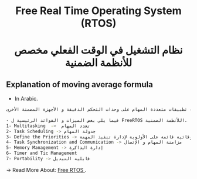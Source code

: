 
<h1 align="center"> Free Real Time Operating System (RTOS) </h1>

<h1 align="center"> نظام التشغيل في الوقت الفعلي مخصص للأنظمة الضمنية </h1>

## Explanation of moving average formula

*  In Arabic.

```bash
التعريف: هو نظام التشغيل في الوقت الفعلي مصمم خصيصا للأنظمة الضمنية. يوفر نواة خفيفة الوزن و فعالة تسمح لك بإنشاء تطبيقات متعددة المهام على وحدات التحكم الدقيقة و الأجهزة المضمنة الأخرى.
 
- فيما يلي بعض الميزات و الفوائد الرئيسية ل FreeRTOS اللأنظمة الضمنية.
1- Multitasking  ->  تعدد المهام
2- Task Scheduling -> جدولة المهام 
3- Define the Priorities -> تحديد الأولويات , يستخدم النظام جدولة وقائية قائمة على الأولوية لإدارة تنفيذ المهمة 
4- Task Synchronization and Communication -> مزامنة المهام و الإتصال 
5- Memory Management -> إدارة الذاكرة
6- Timer and Tic Management 
7- Portability -> قابلية التبديل 

```

-> Read More About: [Free RTOS ](https://en.wikipedia.org/wiki/FreeRTOS).
